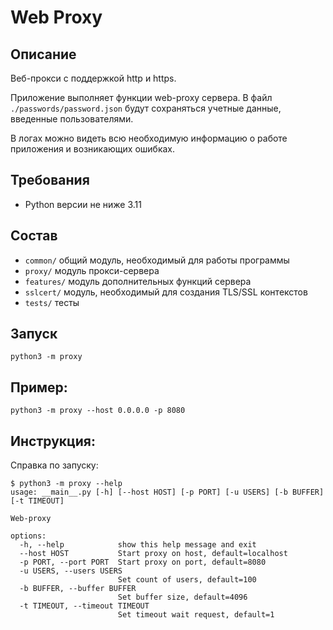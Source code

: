 # Web Proxy

## Описание
Веб-прокси с поддержкой http и https.

Приложение выполняет функции web-proxy сервера.
В файл `./passwords/password.json` будут сохраняться 
учетные данные, введенные пользователями.

В логах можно видеть всю необходимую
информацию о работе приложения и возникающих ошибках.

## Требования
* Python версии не ниже 3.11

## Состав
* `common/` общий модуль, необходимый для работы программы 
* `proxy/` модуль прокси-сервера
* `features/` модуль дополнительных функций сервера
* `sslcert/` модуль, необходимый для создания TLS/SSL контекстов
* `tests/` тесты

## Запуск
```
python3 -m proxy
```

## Пример:
`python3 -m proxy --host 0.0.0.0 -p 8080`

## Инструкция:
Справка по запуску:
```
$ python3 -m proxy --help
usage: __main__.py [-h] [--host HOST] [-p PORT] [-u USERS] [-b BUFFER] [-t TIMEOUT]

Web-proxy

options:
  -h, --help            show this help message and exit
  --host HOST           Start proxy on host, default=localhost
  -p PORT, --port PORT  Start proxy on port, default=8080
  -u USERS, --users USERS
                        Set count of users, default=100
  -b BUFFER, --buffer BUFFER
                        Set buffer size, default=4096
  -t TIMEOUT, --timeout TIMEOUT
                        Set timeout wait request, default=1

```
